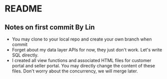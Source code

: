# README

## Notes on first commit By Lin
* You may clone to your local repo and create your own branch when commit
* Forget about my data layer APIs for now, they just don't work. Let's write SQL directly.
* I created all view functions and associated HTML files for customer portal and seller portal. You may directly change the content of these files. Don't worry about the concurrency, we will merge later. 
